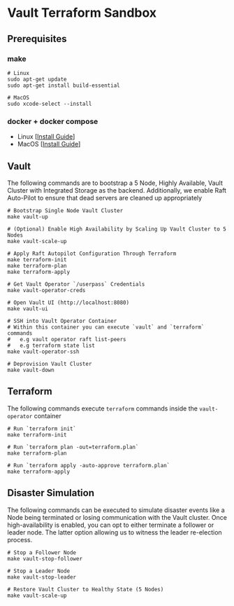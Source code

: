 # Vault Terraform Sandbox

## Prerequisites

### make

```
# Linux
sudo apt-get update
sudo apt-get install build-essential

# MacOS
sudo xcode-select --install
```

### docker + docker compose

- Linux [[Install Guide](https://docs.docker.com/desktop/install/linux-install/)]
- MacOS [[Install Guide](https://docs.docker.com/desktop/install/mac-install/)]

## Vault

The following commands are to bootstrap a 5 Node, Highly Available, Vault Cluster
with Integrated Storage as the backend. Additionally, we enable Raft Auto-Pilot
to ensure that dead servers are cleaned up appropriately

```
# Bootstrap Single Node Vault Cluster
make vault-up

# (Optional) Enable High Availability by Scaling Up Vault Cluster to 5 Nodes
make vault-scale-up

# Apply Raft Autopilot Configuration Through Terraform
make terraform-init
make terraform-plan
make terraform-apply

# Get Vault Operator `/userpass` Credentials
make vault-operator-creds

# Open Vault UI (http://localhost:8080)
make vault-ui

# SSH into Vault Operator Container
# Within this container you can execute `vault` and `terraform` commands
#   e.g vault operator raft list-peers
#   e.g terraform state list
make vault-operator-ssh

# Deprovision Vault Cluster
make vault-down
```

## Terraform

The following commands execute `terraform` commands inside the `vault-operator` container

```
# Run `terraform init`
make terraform-init

# Run `terraform plan -out=terraform.plan`
make terraform-plan

# Run `terraform apply -auto-approve terraform.plan`
make terraform-apply
```

## Disaster Simulation

The following commands can be executed to simulate disaster events like a Node being terminated or losing communication with the Vault cluster.
Once high-availability is enabled, you can opt to either terminate a follower or leader node. The latter option allowing us to witness the leader re-election process.
```
# Stop a Follower Node
make vault-stop-follower

# Stop a Leader Node
make vault-stop-leader

# Restore Vault Cluster to Healthy State (5 Nodes)
make vault-scale-up
```


